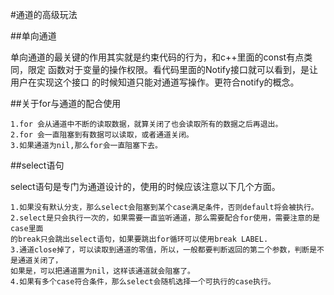 #通道的高级玩法

##单向通道

单向通道的最关键的作用其实就是约束代码的行为，和c++里面的const有点类同，限定
函数对于变量的操作权限。看代码里面的Notify接口就可以看到，是让用户在实现这个接口
的时候知道只能对通道写操作。更符合notify的概念。

##关于for与通道的配合使用

    1.for 会从通道中不断的读取数据，就算关闭了也会读取所有的数据之后再退出。
    2.for 会一直阻塞到有数据可以读取，或者通道关闭。
    3.如果通道为nil,那么for会一直阻塞下去。

##select语句

select语句是专门为通道设计的，使用的时候应该注意以下几个方面。

    1.如果没有默认分支，那么select会阻塞到某个case满足条件，否则default将会被执行。
    2.select是只会执行一次的，如果需要一直监听通道，那么需要配合for使用，需要注意的是case里面
    的break只会跳出select语句，如果要跳出for循环可以使用break LABEL.
    3.通道close掉了，可以读取到通道的零值，所以，一般都要判断返回的第二个参数，判断是不是通道关闭了，
    如果是，可以把通道置为nil，这样该通道就会阻塞了。
    4.如果有多个case符合条件，那么select会随机选择一个可执行的case执行。